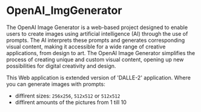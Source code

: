# OpenAI_ImgGenerator

The OpenAI Image Generator is a web-based project designed to enable users to create images using artificial intelligence (AI) through the use of prompts. The AI interprets these prompts and generates corresponding visual content, making it accessible for a wide range of creative applications, from design to art. The OpenAI Image Generator simplifies the process of creating unique and custom visual content, opening up new possibilities for digital creativity and design.

This Web application is extended version of 'DALLE-2' application.
Where you can generate images with prompts:
- diffirent sizes: `256x256`, `512x512` or `512x512`
- diffirent amounts of the pictures from 1 till 10

